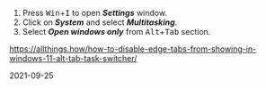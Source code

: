 1. Press <kbd>Win</kbd>+<kbd>I</kbd> to open ***Settings*** window.
2. Click on ***System*** and select ***Multitasking***.
3. Select ***Open windows only*** from <kbd>Alt</kbd>+<kbd>Tab</kbd> section.


https://allthings.how/how-to-disable-edge-tabs-from-showing-in-windows-11-alt-tab-task-switcher/

2021-09-25
